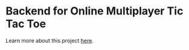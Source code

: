 # Backend for Online Multiplayer Tic Tac Toe 

Learn more about this project [here](https://gist.github.com/psterckx/b40040d5abe9e218ebd6849527389968).